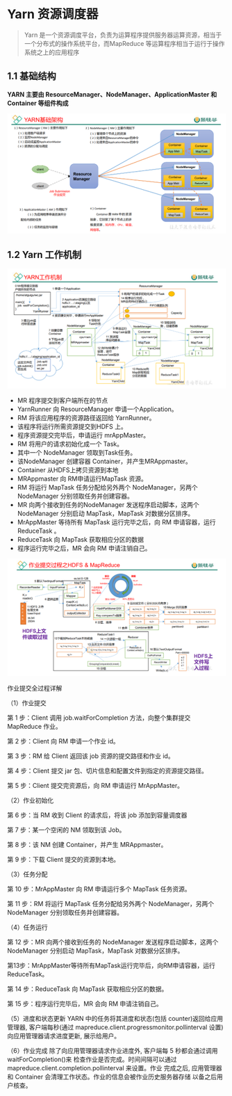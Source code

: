 # Yarn 资源调度器

> Yarn 是一个资源调度平台，负责为运算程序提供服务器运算资源，相当于一个分布式的操作系统平台，而MapReduce 等运算程序相当于运行于操作系统之上的应用程序

## 1.1 基础结构

**YARN 主要由 ResourceManager、NodeManager、ApplicationMaster 和 Container 等组件构成**

![](..\图片\Yarn组成.png)

## 1.2 Yarn 工作机制

![](..\图片\Yarn工作机制.png)

- MR 程序提交到客户端所在的节点
- YarnRunner 向 ResourceManager 申请一个Application。
- RM 将该应用程序的资源路径返回给 YarnRunner。
- 该程序将运行所需资源提交到HDFS 上。
- 程序资源提交完毕后，申请运行 mrAppMaster。
- RM 将用户的请求初始化成一个 Task。
- 其中一个 NodeManager 领取到Task任务。
- 该NodeManager 创建容器 Container，并产生MRAppmaster。
- Container 从HDFS上拷贝资源到本地
- MRAppmaster 向 RM申请运行MapTask 资源。
- RM 将运行 MapTask 任务分配给另外两个 NodeManager，另两个 NodeManager 分别领取任务并创建容器。
- MR 向两个接收到任务的NodeManager 发送程序启动脚本，这两个 NodeManager 分别启动 MapTask，MapTask 对数据分区排序。
- MrAppMaster 等待所有 MapTask 运行完毕之后，向 RM 申请容器，运行 ReduceTask 。
- ReduceTask 向 MapTask 获取相应分区的数据
- 程序运行完毕之后，MR 会向 RM 申请注销自己。

![](..\图片\Yarn提交过程.png)

作业提交全过程详解 

（1）作业提交 

第 1 步：Client 调用 job.waitForCompletion 方法，向整个集群提交 MapReduce 作业。 

第 2 步：Client 向 RM 申请一个作业 id。 

第 3 步：RM 给 Client 返回该 job 资源的提交路径和作业 id。

 第 4 步：Client 提交 jar 包、切片信息和配置文件到指定的资源提交路径。

 第 5 步：Client 提交完资源后，向 RM 申请运行 MrAppMaster。 

（2）作业初始化 

第 6 步：当 RM 收到 Client 的请求后，将该 job 添加到容量调度器

第 7 步：某一个空闲的 NM 领取到该 Job。 

第 8 步：该 NM 创建 Container，并产生 MRAppmaster。

 第 9 步：下载 Client 提交的资源到本地。

（3）任务分配 

第 10 步：MrAppMaster 向 RM 申请运行多个 MapTask 任务资源。

 第 11 步：RM 将运行 MapTask 任务分配给另外两个 NodeManager，另两个 NodeManager 分别领取任务并创建容器。 

（4）任务运行 

第 12 步：MR 向两个接收到任务的 NodeManager 发送程序启动脚本，这两个 NodeManager 分别启动 MapTask，MapTask 对数据分区排序。 

第13步：MrAppMaster等待所有MapTask运行完毕后，向RM申请容器，运行ReduceTask。 

第 14 步：ReduceTask 向 MapTask 获取相应分区的数据。

 第 15 步：程序运行完毕后，MR 会向 RM 申请注销自己。 

（5）进度和状态更新 YARN 中的任务将其进度和状态(包括 counter)返回给应用管理器, 客户端每秒(通过 mapreduce.client.progressmonitor.pollinterval 设置)向应用管理器请求进度更新, 展示给用户。 

（6）作业完成 除了向应用管理器请求作业进度外, 客户端每 5 秒都会通过调用 waitForCompletion()来 检查作业是否完成。时间间隔可以通过 mapreduce.client.completion.pollinterval 来设置。作业 完成之后, 应用管理器和 Container 会清理工作状态。作业的信息会被作业历史服务器存储 以备之后用户核查。